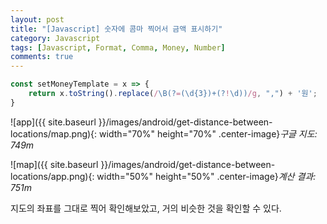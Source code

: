 ```yaml
---
layout: post
title: "[Javascript] 숫자에 콤마 찍어서 금액 표시하기"
category: Javascript
tags: [Javascript, Format, Comma, Money, Number]
comments: true
---
```



```javascript
const setMoneyTemplate = x => {
	return x.toString().replace(/\B(?=(\d{3})+(?!\d))/g, ",") + '원';
}
```



![app]({{ site.baseurl }}/images/android/get-distance-between-locations/map.png){: width="70%" height="70%" .center-image}*구글 지도: 749m*

![map]({{ site.baseurl }}/images/android/get-distance-between-locations/app.png){: width="50%" height="50%" .center-image}*계산 결과: 751m*

지도의 좌표를 그대로 찍어 확인해보았고, 거의 비슷한 것을 확인할 수 있다.

<br />
